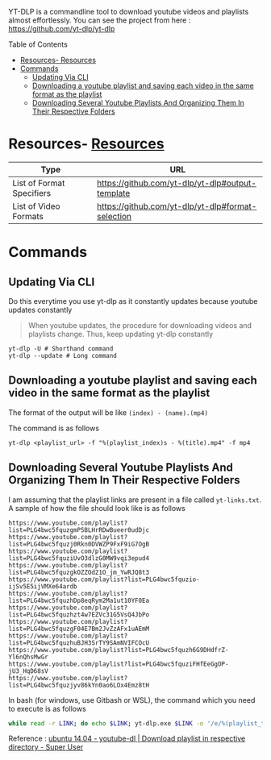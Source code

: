 YT-DLP is a commandline tool to download youtube videos and playlists almost effortlessly. You can see the project from here : https://github.com/yt-dlp/yt-dlp

Table of Contents
- [Resources- Resources](#resources--resources)
- [Commands](#commands)
  - [Updating Via CLI](#updating-via-cli)
  - [Downloading a youtube playlist and saving each video in the same format as the playlist](#downloading-a-youtube-playlist-and-saving-each-video-in-the-same-format-as-the-playlist)
  - [Downloading Several Youtube Playlists And Organizing Them In Their Respective Folders](#downloading-several-youtube-playlists-and-organizing-them-in-their-respective-folders)

# Resources- [Resources](#resources)

| Type | URL |
| ----------------- | ------------------- | 
| List of Format Specifiers | https://github.com/yt-dlp/yt-dlp#output-template |
| List of Video Formats | https://github.com/yt-dlp/yt-dlp#format-selection |

# Commands

## Updating Via CLI
Do this everytime you use yt-dlp as it constantly updates because youtube updates constantly
> When youtube updates, the procedure for downloading videos and playlists change. Thus, keep updating yt-dlp constantly

```
yt-dlp -U # Shorthand command
yt-dlp --update # Long command
```

## Downloading a youtube playlist and saving each video in the same format as the playlist
The format of the output will be like
`(index) - (name).(mp4)`

The command is as follows
```
yt-dlp <playlist_url> -f "%(playlist_index)s - %(title).mp4" -f mp4
```

## Downloading Several Youtube Playlists And Organizing Them In Their Respective Folders
I am assuming that the playlist links are present in a file called `yt-links.txt`. A sample of how the file should look like is as follows
```
https://www.youtube.com/playlist?list=PLG4bwc5fquzgmP5BLHrRDwBueer0udDjc
https://www.youtube.com/playlist?list=PLG4bwc5fquzj0Rkn0DVWZP9FxF9iG7OgB
https://www.youtube.com/playlist?list=PLG4bwc5fquziUvO3dlzG0MW9vqi3epud4
https://www.youtube.com/playlist?list=PLG4bwc5fquzgkOZZOd21O_jm_YwRJQ8t3
https://www.youtube.com/playlist?list=PLG4bwc5fquzio-ijSv5E5ijVMXe64ardb
https://www.youtube.com/playlist?list=PLG4bwc5fquzhDp8eqRym2Ma1ut10YF0Ea
https://www.youtube.com/playlist?list=PLG4bwc5fquzhzt4w7EZVc31G5VsQ4JbPo
https://www.youtube.com/playlist?list=PLG4bwc5fquzgF04E7Bm2JvZzAFx1uAEmM
https://www.youtube.com/playlist?list=PLG4bwc5fquzhuBJH3SrTY9SAmNVIFCOcU
https://www.youtube.com/playlist?list=PLG4bwc5fquzh6G9DHdfrZ-Yl6nQhsMwGr
https://www.youtube.com/playlist?list=PLG4bwc5fquziFHfEeGgOP-jU3_HqD68sV
https://www.youtube.com/playlist?list=PLG4bwc5fquzjyv86kYn0ao6LOx4Emz8tH
```

In bash (for windows, use Gitbash or WSL), the command which you need to execute is as follows
```bash
while read -r LINK; do echo $LINK; yt-dlp.exe $LINK -o '/e/%(playlist_title)s/%(playlist_index)s_%(title)s.%(ext)s' -f mp4 ; done < yt-links.txt
```
Reference : [ubuntu 14.04 - youtube-dl | Download playlist in respective directory - Super User](https://superuser.com/questions/993993/youtube-dl-download-playlist-in-respective-directory)

